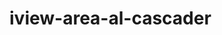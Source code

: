 # iview-area-al-cascader
<template>
    <div>
        <al-cascader
                v-model="selectRegion" @on-change="selectedRegion"
                data-type="all" size="small"
                level="3"
                placeholder="请选择区域！"
                :render-format="label => label.join('｜')"
        />
    </div>
</template>

<script type="text/ecmascript-6">
  import Vue from 'vue';
  import iviewArea from 'iview-area';

  Vue.use(iviewArea);

  /* 区域选择 */
  export default {
    name: 'region-base',
    props: {
      selectRegions: {
        type: Array,
        default: []
      }
    },
    data () {
      return {
        region: {provinceId: '', cityId: '', countyId: '', townsId: '', addess: '', addressCode: []},
        selectRegion: []
      };
    },
    methods: {
      selectedRegion (region) {
        this.region.provinceId = region[0].code;
        this.region.cityId = region[1].code;
        this.region.addess = region[0].name + region[1].name;
        this.region.addressCode = [region[0].code, region[1].code];
        if(region.length===3){
          this.region.countyId = region[2].code;
          this.region.addess = region[0].name + region[1].name + region[2].name ;
          this.region.addressCode = [region[0].code, region[1].code, region[2].code];
        }if(region.length===4){
          this.region.countyId = region[2].code;
          this.region.townsId = region[3].code;
          this.region.addess = region[0].name + region[1].name + region[2].name + region[3].name;
          this.region.addressCode = [region[0].code, region[1].code, region[2].code, region[3].code];
        }
        this.$emit('selectedRegion', this.region);
      }
    },
    watch: {
      selectRegions: function (newRegion) {
        if (newRegion.length > 0) {
          this.selectRegion = newRegion;
        } else {
          this.selectRegion = [];
        }
      }
    },

  };
</script>
<style>

</style>
